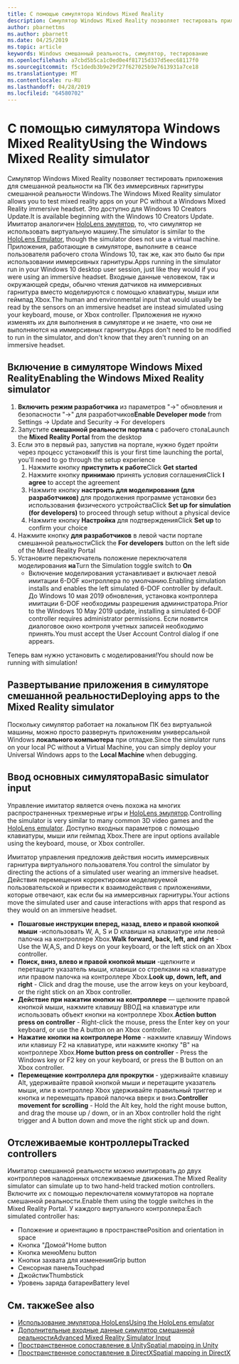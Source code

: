 ```yaml
---
title: С помощью симулятора Windows Mixed Reality
description: Симулятор Windows Mixed Reality позволяет тестировать приложения для смешанной реальности на ПК без иммерсивных гарнитуры смешанной реальности Windows.
author: pbarnettms
ms.author: pbarnett
ms.date: 04/25/2019
ms.topic: article
keywords: Windows смешанный реальность, симулятор, тестирование
ms.openlocfilehash: a7cbd5b5ca1c0ed0e4f81715d337d5eec68117f0
ms.sourcegitcommit: f5c1dedb3b9e29f27f627025b9e7613931a7ce18
ms.translationtype: MT
ms.contentlocale: ru-RU
ms.lasthandoff: 04/28/2019
ms.locfileid: "64580702"
---
```

# <a name="using-the-windows-mixed-reality-simulator"></a><span data-ttu-id="385dc-104">С помощью симулятора Windows Mixed Reality</span><span class="sxs-lookup"><span data-stu-id="385dc-104">Using the Windows Mixed Reality simulator</span></span>

<span data-ttu-id="385dc-105">Симулятор Windows Mixed Reality позволяет тестировать приложения для смешанной реальности на ПК без иммерсивных гарнитуры смешанной реальности Windows.</span><span class="sxs-lookup"><span data-stu-id="385dc-105">The Windows Mixed Reality simulator allows you to test mixed reality apps on your PC without a Windows Mixed Reality immersive headset.</span></span> <span data-ttu-id="385dc-106">Это доступно для Windows 10 Creators Update.</span><span class="sxs-lookup"><span data-stu-id="385dc-106">It is available beginning with the Windows 10 Creators Update.</span></span> <span data-ttu-id="385dc-107">Имитатор аналогичен [HoloLens эмулятор](using-the-hololens-emulator.md), то, что симулятор не использовать виртуальную машину.</span><span class="sxs-lookup"><span data-stu-id="385dc-107">The simulator is similar to the [HoloLens Emulator](using-the-hololens-emulator.md), though the simulator does not use a virtual machine.</span></span> <span data-ttu-id="385dc-108">Приложения, работающие в симуляторе, выполните в сеансе пользователя рабочего стола Windows 10, так же, как это было бы при использовании иммерсивных гарнитуры.</span><span class="sxs-lookup"><span data-stu-id="385dc-108">Apps running in the simulator run in your Windows 10 desktop user session, just like they would if you were using an immersive headset.</span></span> <span data-ttu-id="385dc-109">Входные данные человеком, так и окружающей среды, обычно чтения датчиков на иммерсивных гарнитура вместо моделируются с помощью клавиатуры, мыши или геймпад Xbox.</span><span class="sxs-lookup"><span data-stu-id="385dc-109">The human and environmental input that would usually be read by the sensors on an immersive headset are instead simulated using your keyboard, mouse, or Xbox controller.</span></span> <span data-ttu-id="385dc-110">Приложения не нужно изменять их для выполнения в симуляторе и не знаете, что они не выполняются на иммерсивных гарнитуры.</span><span class="sxs-lookup"><span data-stu-id="385dc-110">Apps don't need to be modified to run in the simulator, and don't know that they aren't running on an immersive headset.</span></span>

## <a name="enabling-the-windows-mixed-reality-simulator"></a><span data-ttu-id="385dc-111">Включение в симуляторе Windows Mixed Reality</span><span class="sxs-lookup"><span data-stu-id="385dc-111">Enabling the Windows Mixed Reality simulator</span></span>

1. <span data-ttu-id="385dc-112">**Включить режим разработчика** из параметров "->" обновления и безопасности "->" для разработчиков</span><span class="sxs-lookup"><span data-stu-id="385dc-112">**Enable Developer mode** from Settings -> Update and Security -> For developers</span></span>
2. <span data-ttu-id="385dc-113">Запустите **смешанной реальности портала** с рабочего стола</span><span class="sxs-lookup"><span data-stu-id="385dc-113">Launch the **Mixed Reality Portal** from the desktop</span></span>
3. <span data-ttu-id="385dc-114">Если это в первый раз, запустив на портале, нужно будет пройти через процесс установки</span><span class="sxs-lookup"><span data-stu-id="385dc-114">If this is your first time launching the portal, you'll need to go through the setup experience</span></span>
   1. <span data-ttu-id="385dc-115">Нажмите кнопку **приступить к работе**</span><span class="sxs-lookup"><span data-stu-id="385dc-115">Click **Get started**</span></span>
   2. <span data-ttu-id="385dc-116">Нажмите кнопку **принимаю** принять условия соглашения</span><span class="sxs-lookup"><span data-stu-id="385dc-116">Click **I agree** to accept the agreement</span></span>
   3. <span data-ttu-id="385dc-117">Нажмите кнопку **настроить для моделирования (для разработчиков)** для продолжения программе установки без использования физического устройства</span><span class="sxs-lookup"><span data-stu-id="385dc-117">Click **Set up for simulation (for developers)** to proceed through setup without a physical device</span></span>
   4. <span data-ttu-id="385dc-118">Нажмите кнопку **Настройка** для подтверждения</span><span class="sxs-lookup"><span data-stu-id="385dc-118">Click **Set up** to confirm your choice</span></span>
4. <span data-ttu-id="385dc-119">Нажмите кнопку **для разработчиков** в левой части портале смешанной реальности</span><span class="sxs-lookup"><span data-stu-id="385dc-119">Click the **For developers** button on the left side of the Mixed Reality Portal</span></span>
5. <span data-ttu-id="385dc-120">Установите переключатель положение переключателя моделирования **на**</span><span class="sxs-lookup"><span data-stu-id="385dc-120">Turn the Simulation toggle switch to **On**</span></span>
   * <span data-ttu-id="385dc-121">Включение моделирования устанавливает и включает левой имитации 6-DOF контроллера по умолчанию.</span><span class="sxs-lookup"><span data-stu-id="385dc-121">Enabling simulation installs and enables the left simulated 6-DOF controller by default.</span></span>  <span data-ttu-id="385dc-122">До Windows 10 мая 2019 обновления, установка контроллера имитации 6-DOF необходимы разрешения администратора.</span><span class="sxs-lookup"><span data-stu-id="385dc-122">Prior to the Windows 10 May 2019 update, installing a simulated 6-DOF controller requires administrator permissions.</span></span>  <span data-ttu-id="385dc-123">Если появится диалоговое окно контроля учетных записей необходимо принять.</span><span class="sxs-lookup"><span data-stu-id="385dc-123">You must accept the User Account Control dialog if one appears.</span></span>

<span data-ttu-id="385dc-124">Теперь вам нужно установить с моделирования!</span><span class="sxs-lookup"><span data-stu-id="385dc-124">You should now be running with simulation!</span></span>

## <a name="deploying-apps-to-the-mixed-reality-simulator"></a><span data-ttu-id="385dc-125">Развертывание приложения в симуляторе смешанной реальности</span><span class="sxs-lookup"><span data-stu-id="385dc-125">Deploying apps to the Mixed Reality simulator</span></span>

<span data-ttu-id="385dc-126">Поскольку симулятор работает на локальном ПК без виртуальной машины, можно просто развернуть приложениям универсальной Windows **локального компьютера** при отладке.</span><span class="sxs-lookup"><span data-stu-id="385dc-126">Since the simulator runs on your local PC without a Virtual Machine, you can simply deploy your Universal Windows apps to the **Local Machine** when debugging.</span></span>

## <a name="basic-simulator-input"></a><span data-ttu-id="385dc-127">Ввод основных симулятора</span><span class="sxs-lookup"><span data-stu-id="385dc-127">Basic simulator input</span></span>

<span data-ttu-id="385dc-128">Управление имитатор является очень похожа на многих распространенных трехмерные игры и [HoloLens эмулятор](using-the-hololens-emulator.md).</span><span class="sxs-lookup"><span data-stu-id="385dc-128">Controlling the simulator is very similar to many common 3D video games and the [HoloLens emulator](using-the-hololens-emulator.md).</span></span> <span data-ttu-id="385dc-129">Доступно входных параметров с помощью клавиатуры, мыши или геймпад Xbox.</span><span class="sxs-lookup"><span data-stu-id="385dc-129">There are input options available using the keyboard, mouse, or Xbox controller.</span></span>

<span data-ttu-id="385dc-130">Имитатор управления предложив действия носить иммерсивных гарнитура виртуального пользователя.</span><span class="sxs-lookup"><span data-stu-id="385dc-130">You control the simulator by directing the actions of a simulated user wearing an immersive headset.</span></span> <span data-ttu-id="385dc-131">Действия перемещения корректировки моделируемой пользовательской и привести к взаимодействия с приложениями, которые отвечают, как если бы на иммерсивных гарнитуры.</span><span class="sxs-lookup"><span data-stu-id="385dc-131">Your actions move the simulated user and cause interactions with apps that respond as they would on an immersive headset.</span></span>
* <span data-ttu-id="385dc-132">**Пошаговые инструкции вперед, назад, влево и правой кнопкой мыши** -использовать W, A, S и D клавиши на клавиатуре или левой палочка на контроллере Xbox.</span><span class="sxs-lookup"><span data-stu-id="385dc-132">**Walk forward, back, left, and right** - Use the W,A,S, and D keys on your keyboard, or the left stick on an Xbox controller.</span></span>
* <span data-ttu-id="385dc-133">**Поиск, вниз, влево и правой кнопкой мыши** -щелкните и перетащите указатель мыши, клавиши со стрелками на клавиатуре или правом палочка на контроллере Xbox.</span><span class="sxs-lookup"><span data-stu-id="385dc-133">**Look up, down, left, and right** - Click and drag the mouse, use the arrow keys on your keyboard, or the right stick on an Xbox controller.</span></span>
* <span data-ttu-id="385dc-134">**Действие при нажатии кнопки на контроллере** — щелкните правой кнопкой мыши, нажмите клавишу ВВОД на клавиатуре или использовать объект кнопки на контроллере Xbox.</span><span class="sxs-lookup"><span data-stu-id="385dc-134">**Action button press on controller** - Right-click the mouse, press the Enter key on your keyboard, or use the A button on an Xbox controller.</span></span>
* <span data-ttu-id="385dc-135">**Нажатие кнопки на контроллере Home** - нажмите клавишу Windows или клавишу F2 на клавиатуре, или нажмите кнопку "B" на контроллере Xbox.</span><span class="sxs-lookup"><span data-stu-id="385dc-135">**Home button press on controller** - Press the Windows key or F2 key on your keyboard, or press the B button on an Xbox controller.</span></span>
* <span data-ttu-id="385dc-136">**Перемещение контроллера для прокрутки** - удерживайте клавишу Alt, удерживайте правой кнопкой мыши и перетащите указатель мыши, или в контроллер Xbox удерживайте правильный триггер и кнопка и перемещать правой палочка вверх и вниз.</span><span class="sxs-lookup"><span data-stu-id="385dc-136">**Controller movement for scrolling** - Hold the Alt key, hold the right mouse button, and drag the mouse up / down, or in an Xbox controller hold the right trigger and A button down and move the right stick up and down.</span></span>

## <a name="tracked-controllers"></a><span data-ttu-id="385dc-137">Отслеживаемые контроллеры</span><span class="sxs-lookup"><span data-stu-id="385dc-137">Tracked controllers</span></span>

<span data-ttu-id="385dc-138">Имитатор смешанной реальности можно имитировать до двух контроллеров наладонных отслеживаемые движения.</span><span class="sxs-lookup"><span data-stu-id="385dc-138">The Mixed Reality simulator can simulate up to two hand-held tracked motion controllers.</span></span> <span data-ttu-id="385dc-139">Включите их с помощью переключателя коммутаторов на портале смешанной реальности.</span><span class="sxs-lookup"><span data-stu-id="385dc-139">Enable them using the toggle switches in the Mixed Reality Portal.</span></span> <span data-ttu-id="385dc-140">У каждого виртуального контроллера:</span><span class="sxs-lookup"><span data-stu-id="385dc-140">Each simulated controller has:</span></span>
* <span data-ttu-id="385dc-141">Положение и ориентацию в пространстве</span><span class="sxs-lookup"><span data-stu-id="385dc-141">Position and orientation in space</span></span>
* <span data-ttu-id="385dc-142">Кнопка "Домой"</span><span class="sxs-lookup"><span data-stu-id="385dc-142">Home button</span></span>
* <span data-ttu-id="385dc-143">Кнопка меню</span><span class="sxs-lookup"><span data-stu-id="385dc-143">Menu button</span></span>
* <span data-ttu-id="385dc-144">Кнопки захвата для изменения</span><span class="sxs-lookup"><span data-stu-id="385dc-144">Grip button</span></span>
* <span data-ttu-id="385dc-145">Сенсорная панель</span><span class="sxs-lookup"><span data-stu-id="385dc-145">Touchpad</span></span>
* <span data-ttu-id="385dc-146">Джойстик</span><span class="sxs-lookup"><span data-stu-id="385dc-146">Thumbstick</span></span>
* <span data-ttu-id="385dc-147">Уровень заряда батареи</span><span class="sxs-lookup"><span data-stu-id="385dc-147">Battery level</span></span>

## <a name="see-also"></a><span data-ttu-id="385dc-148">См. также</span><span class="sxs-lookup"><span data-stu-id="385dc-148">See also</span></span>
* [<span data-ttu-id="385dc-149">Использование эмулятора HoloLens</span><span class="sxs-lookup"><span data-stu-id="385dc-149">Using the HoloLens emulator</span></span>](using-the-hololens-emulator.md)
* [<span data-ttu-id="385dc-150">Дополнительные входные данные симулятор смешанной реальности</span><span class="sxs-lookup"><span data-stu-id="385dc-150">Advanced Mixed Reality Simulator Input</span></span>](advanced-hololens-emulator-and-mixed-reality-simulator-input.md)
* [<span data-ttu-id="385dc-151">Пространственное сопоставление в Unity</span><span class="sxs-lookup"><span data-stu-id="385dc-151">Spatial mapping in Unity</span></span>](spatial-mapping-in-unity.md)
* [<span data-ttu-id="385dc-152">Пространственное сопоставление в DirectX</span><span class="sxs-lookup"><span data-stu-id="385dc-152">Spatial mapping in DirectX</span></span>](spatial-mapping-in-directx.md)
